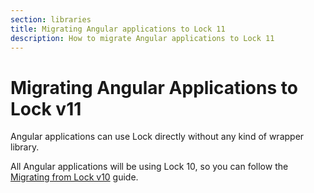 ```yaml
---
section: libraries
title: Migrating Angular applications to Lock 11
description: How to migrate Angular applications to Lock 11
---
```

# Migrating Angular Applications to Lock v11

Angular applications can use Lock directly without any kind of wrapper library.

All Angular applications will be using Lock 10, so you can follow the [Migrating from Lock v10](/libraries/lock/v11/migration-v10-v11) guide.

